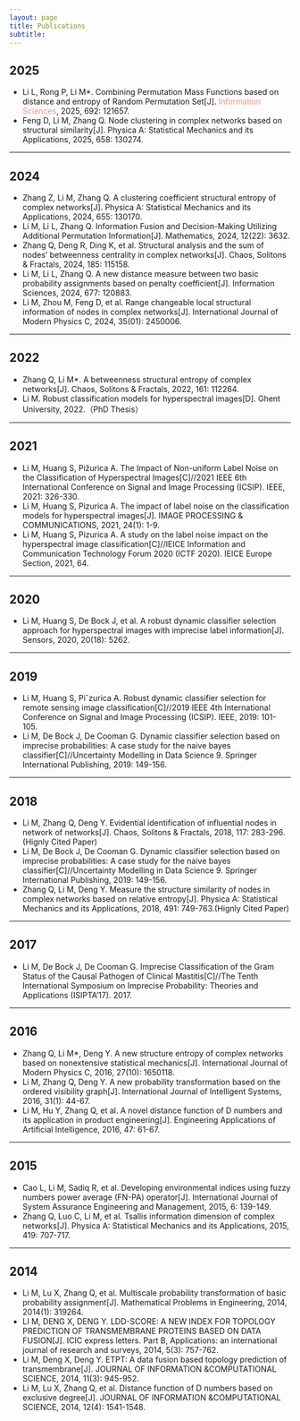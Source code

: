 ```yaml
---
layout: page
title: Publications
subtitle: 
---
```


2025
---
- Li L, Rong P, Li M*. Combining Permutation Mass Functions based on distance and entropy of Random Permutation Set[J]. <font color=#E9967A>Information Sciences</font>, 2025, 692: 121657.
- Feng D, Li M, Zhang Q. Node clustering in complex networks based on structural similarity[J]. Physica A: Statistical Mechanics and its Applications, 2025, 658: 130274.

---

2024
---
- Zhang Z, Li M, Zhang Q. A clustering coefficient structural entropy of complex networks[J]. Physica A: Statistical Mechanics and its Applications, 2024, 655: 130170.
- Li M, Li L, Zhang Q. Information Fusion and Decision-Making Utilizing Additional Permutation Information[J]. Mathematics, 2024, 12(22): 3632.
- Zhang Q, Deng R, Ding K, et al. Structural analysis and the sum of nodes’ betweenness centrality in complex networks[J]. Chaos, Solitons & Fractals, 2024, 185: 115158.
- Li M, Li L, Zhang Q. A new distance measure between two basic probability assignments based on penalty coefficient[J]. Information Sciences, 2024, 677: 120883.
- Li M, Zhou M, Feng D, et al. Range changeable local structural information of nodes in complex networks[J]. International Journal of Modern Physics C, 2024, 35(01): 2450006.


---

2022
---
- Zhang Q, Li M*. A betweenness structural entropy of complex networks[J]. Chaos, Solitons & Fractals, 2022, 161: 112264.
- Li M. Robust classification models for hyperspectral images[D]. Ghent University, 2022.（PhD Thesis）

---

2021
---
- Li M, Huang S, Pižurica A. The Impact of Non-uniform Label Noise on the Classification of Hyperspectral Images[C]//2021 IEEE 6th International Conference on Signal and Image Processing (ICSIP). IEEE, 2021: 326-330.
- Li M, Huang S, Pizurica A. The impact of label noise on the classification models for hyperspectral images[J]. IMAGE PROCESSING & COMMUNICATIONS, 2021, 24(1): 1-9.
- Li M, Huang S, Pizurica A. A study on the label noise impact on the hyperspectral image classification[C]//IEICE Information and Communication Technology Forum 2020 (ICTF 2020). IEICE Europe Section, 2021, 64.

---

2020
---
- Li M, Huang S, De Bock J, et al. A robust dynamic classifier selection approach for hyperspectral images with imprecise label information[J]. Sensors, 2020, 20(18): 5262.

---

2019
---
- Li M, Huang S, Piˇzurica A. Robust dynamic classifier selection for remote sensing image classification[C]//2019 IEEE 4th International Conference on Signal and Image Processing (ICSIP). IEEE, 2019: 101-105.
- Li M, De Bock J, De Cooman G. Dynamic classifier selection based on imprecise probabilities: A case study for the naive bayes classifier[C]//Uncertainty Modelling in Data Science 9. Springer International Publishing, 2019: 149-156.

---

2018
---
- Li M, Zhang Q, Deng Y. Evidential identification of influential nodes in network of networks[J]. Chaos, Solitons & Fractals, 2018, 117: 283-296. (Hignly Cited Paper)
- Li M, De Bock J, De Cooman G. Dynamic classifier selection based on imprecise probabilities: A case study for the naive bayes classifier[C]//Uncertainty Modelling in Data Science 9. Springer International Publishing, 2019: 149-156.
- Zhang Q, Li M, Deng Y. Measure the structure similarity of nodes in complex networks based on relative entropy[J]. Physica A: Statistical Mechanics and its Applications, 2018, 491: 749-763.(Hignly Cited Paper)

---

2017
---
- Li M, De Bock J, De Cooman G. Imprecise Classification of the Gram Status of the Causal Pathogen of Clinical Mastitis[C]//The Tenth International Symposium on Imprecise Probability: Theories and Applications (ISIPTA’17). 2017.

---

2016
---
- Zhang Q, Li M*, Deng Y. A new structure entropy of complex networks based on nonextensive statistical mechanics[J]. International Journal of Modern Physics C, 2016, 27(10): 1650118.
- Li M, Zhang Q, Deng Y. A new probability transformation based on the ordered visibility graph[J]. International Journal of Intelligent Systems, 2016, 31(1): 44-67.
- Li M, Hu Y, Zhang Q, et al. A novel distance function of D numbers and its application in product engineering[J]. Engineering Applications of Artificial Intelligence, 2016, 47: 61-67.

---

2015
---
- Cao L, Li M, Sadiq R, et al. Developing environmental indices using fuzzy numbers power average (FN-PA) operator[J]. International Journal of System Assurance Engineering and Management, 2015, 6: 139-149.
- Zhang Q, Luo C, Li M, et al. Tsallis information dimension of complex networks[J]. Physica A: Statistical Mechanics and its Applications, 2015, 419: 707-717.

---

2014
---
- Li M, Lu X, Zhang Q, et al. Multiscale probability transformation of basic probability assignment[J]. Mathematical Problems in Engineering, 2014, 2014(1): 319264.
- LI M, DENG X, DENG Y. LDD-SCORE: A NEW INDEX FOR TOPOLOGY PREDICTION OF TRANSMEMBRANE PROTEINS BASED ON DATA FUSION[J]. ICIC express letters. Part B, Applications: an international journal of research and surveys, 2014, 5(3): 757-762.
- Li M, Deng X, Deng Y. ETPT: A data fusion based topology prediction of transmembrane[J]. JOURNAL OF INFORMATION &COMPUTATIONAL SCIENCE, 2014, 11(3): 945-952.
- Li M, Lu X, Zhang Q, et al. Distance function of D numbers based on exclusive degree[J]. JOURNAL OF INFORMATION &COMPUTATIONAL SCIENCE, 2014, 12(4): 1541-1548.

